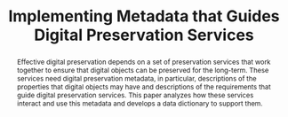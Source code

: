 ---
abstract: Effective digital preservation depends on a set of preservation services
  that work together to ensure that digital objects can be preserved for the long-term.
  These services need digital preservation metadata, in particular, descriptions of
  the properties that digital objects may have and descriptions of the requirements
  that guide digital preservation services. This paper analyzes how these services
  interact and use this metadata and develops a data dictionary to support them.
creators:
- Angela Dappert
- Adam Farquhar
date: null
document_url: https://services.phaidra.univie.ac.at/api/object/o:294020/download
grand_parent: iPRES
institutions: []
keywords:
- san francisco
landing_page_url: https://phaidra.univie.ac.at/o:294020
language: eng
layout: publication
license: CC BY-SA 3.0 AT
notes_url: null
parent: iPRES 2009
publication_type: paper
size: 16855994
slides_url: null
source_name: iPRES
stream_url: null
title: Implementing Metadata that Guides Digital Preservation Services
year: 2009
---